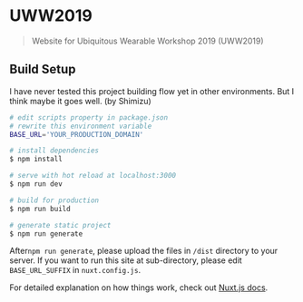 # UWW2019

> Website for Ubiquitous Wearable Workshop 2019 (UWW2019)

## Build Setup
I have never tested this project building flow yet in other environments.
But I think maybe it goes well.
(by Shimizu)

``` bash
# edit scripts property in package.json
# rewrite this environment variable
BASE_URL='YOUR_PRODUCTION_DOMAIN'

# install dependencies
$ npm install

# serve with hot reload at localhost:3000
$ npm run dev

# build for production
$ npm run build

# generate static project
$ npm run generate
```

After`npm run generate`, please upload the files in `/dist` directory to your server.
If you want to run this site at sub-directory, please edit `BASE_URL_SUFFIX` in `nuxt.config.js`.

For detailed explanation on how things work, check out [Nuxt.js docs](https://nuxtjs.org).
